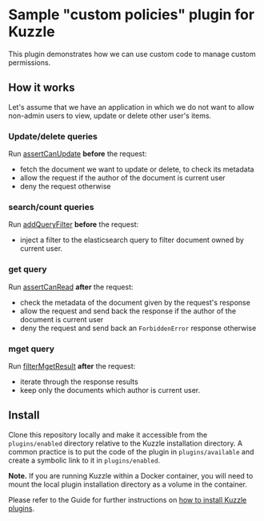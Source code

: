 # Sample "custom policies" plugin for Kuzzle

This plugin demonstrates how we can use custom code to manage custom permissions.

## How it works

Let's assume that we have an application in which we do not want to allow non-admin users to view, update or delete other user's items.

### Update/delete queries

Run [assertCanUpdate](lib/index.js#L38) **before** the request:
* fetch the document we want to update or delete, to check its metadata
* allow the request if the author of the document is current user
* deny the request otherwise

### search/count queries

Run [addQueryFilter](lib/index.js#L81) **before** the request:
* inject a filter to the elasticsearch query to filter document owned by current user.

### get query

Run [assertCanRead](lib/index.js#L121) **after** the request:
* check the metadata of the document given by the request's response
* allow the request and send back the response if the author of the document is current user
* deny the request and send back an `ForbiddenError` response otherwise

### mget query

Run [filterMgetResult](lib/index.js#L141) **after** the request:
* iterate through the response results
* keep only the documents which author is current user.

## Install

Clone this repository locally and make it accessible from the `plugins/enabled` directory relative to the Kuzzle installation directory. A common practice is to put the code of the plugin in `plugins/available` and create a symbolic link to it in `plugins/enabled`.

**Note.** If you are running Kuzzle within a Docker container, you will need to mount the local plugin installation directory as a volume in the container.

Please refer to the Guide for further instructions on [how to install Kuzzle plugins](https://docs.kuzzle.io/guide/essentials/plugins/#how-to-install-plugin).

